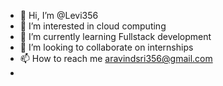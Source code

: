 - 👋 Hi, I’m @Levi356
- 👀 I’m interested in cloud computing
- 🌱 I’m currently learning Fullstack development
- 💞️ I’m looking to collaborate on internships
- 📫 How to reach me aravindsri356@gmail.com
- 

<!---
Levi356/Levi356 is a ✨ special ✨ repository because its `README.md` (this file) appears on your GitHub profile.
You can click the Preview link to take a look at your changes.
--->
